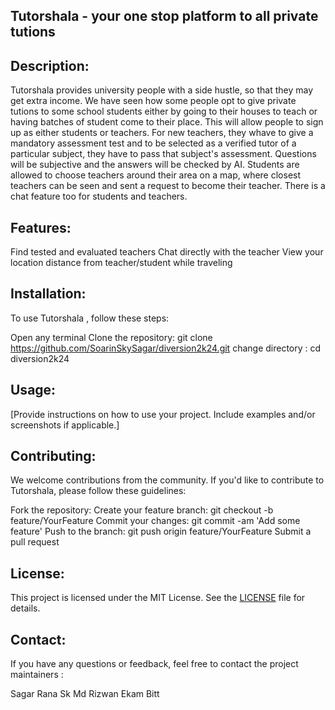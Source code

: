 ## Tutorshala - your one stop platform to all private tutions

## Description:
Tutorshala provides university people with a side hustle, so that they may get extra income. We have seen how some people opt to give private tutions to some school students either by going to their houses to teach or having batches of student come to their place. This will allow people to sign up as either students or teachers. For new teachers, they whave to give a mandatory assessment test and to be selected as a verified tutor of a particular subject, they have to pass that subject's assessment. Questions will be subjective and the answers will be checked by AI. Students are allowed to choose teachers around their area on a map, where closest teachers can be seen and sent a request to become their teacher. There is a chat feature too for students and teachers.

## Features:
Find tested and evaluated teachers 
Chat directly with the teacher
View your location distance from teacher/student while traveling

## Installation:
To use Tutorshala , follow these steps:

Open any terminal
Clone the repository: 
git clone https://github.com/SoarinSkySagar/diversion2k24.git
change directory : cd diversion2k24


## Usage:
[Provide instructions on how to use your project. Include examples and/or screenshots if applicable.]

## Contributing:
We welcome contributions from the community. If you'd like to contribute to Tutorshala, please follow these guidelines:

Fork the repository:
Create your feature branch: git checkout -b feature/YourFeature
Commit your changes: git commit -am 'Add some feature'
Push to the branch: git push origin feature/YourFeature
Submit a pull request

## License:
This project is licensed under the MIT License. See the [LICENSE](LICENSE) file for details.

## Contact:
If you have any questions or feedback, feel free to contact the project maintainers :

Sagar Rana 
Sk Md Rizwan
Ekam Bitt
